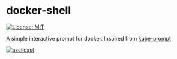 # docker-shell

[![License: MIT](https://img.shields.io/badge/License-MIT-ligthgreen.svg)](https://opensource.org/licenses/MIT)

A simple interactive prompt for docker. Inspired from [kube-prompt](https://github.com/c-bata/kube-prompt)

[![asciicast](https://asciinema.org/a/YCnHHhl93bo1CYxViPcrdQnfK.svg)](https://asciinema.org/a/YCnHHhl93bo1CYxViPcrdQnfK)
